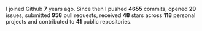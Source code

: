 
I joined Github **7** years ago. Since then I pushed **4655** commits, opened **29** issues, submitted **958** pull requests, received **48** stars across **118** personal projects and contributed to **41** public repositories.
